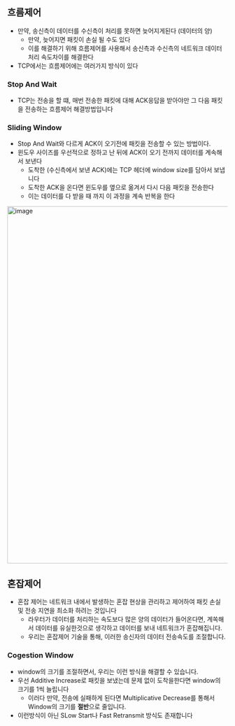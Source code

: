 ## 흐름제어 
- 만약, 송신측이 데이터를 수신측이 처리를 못하면 늦어지게된다 (데이터의 양)
    - 만약, 늦어지면 패킷이 손실 될 수도 있다
    - 이를 해결하기 위해 흐름제어를 사용해서 송신측과 수신측의 네트워크 데이터 처리 속도차이를 해결한다
- TCP에서는 흐름제어에는 여러가지 방식이 있다 
### Stop And Wait
- TCP는 전송을 할 떄, 매번 전송한 패킷에 대해 ACK응답을 받아야만 그 다음 패킷을 전송하는 흐름제어 해결방법입니다
### Sliding Window 
- Stop And Wait와 다르게 ACK이 오기전에 패킷을 전송할 수 있는 방법이다. 
- 윈도우 사이즈를 우선적으로 정하고 난 뒤에 ACK이 오기 전까지 데이터를 계속해서 보낸다
    - 도착한 (수신측에서 보낸 ACK)에는 TCP 헤더에 window size를 담아서 보냅니다 
    - 도착한 ACK을 온다면 윈도우를 옆으로 옮겨서 다시 다음 패킷을 전송한다
    - 이는 데이터를 다 받을 때 까지 이 과정을 계속 반복을 한다
<img width="817" alt="image" src="https://github.com/kwYoohae/CS-Study/assets/74089271/8eb8137c-f122-4108-87fa-b13ee7a7c530">


## 혼잡제어
- 혼잡 제어는 네트워크 내에서 발생하는 혼잡 현상을 관리하고 제어하여 패킷 손실 및 전송 지연을 최소화 하려는 것입니다
    - 라우터가 데이터를 처리하는 속도보다 많은 양의 데이터가 들어온다면, 계쏙해서 데이터를 유실한것으로 생각하고 데이터를 보내 네트워크가 혼잡해집니다. 
    - 우리는 혼잡제어 기술을 통해, 이러한 송신자의 데이터 전송속도를 조절합니다. 
### Cogestion Window
- window의 크기를 조절하면서, 우리는 이런 방식을 해결할 수 있습니다. 
- 우선 Additive Increase로 패킷을 보냈는데 문제 없이 도착을한다면 window의 크기를 1씩 늘립니다
    - 이러다 만약, 전송에 실패하게 된다면 Multiplicative Decrease를 통해서 Window의 크기를 **절반**으로 줄입니다. 
- 이런방식이 아닌 SLow Start나 Fast Retransmit 방식도 존재합니다 